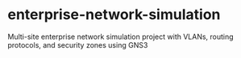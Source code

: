 # enterprise-network-simulation
Multi-site enterprise network simulation project with VLANs, routing protocols, and security zones using GNS3
